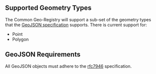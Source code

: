 ## Supported Geometry Types
The Common Geo-Registry will support a sub-set of the geometry types that the [GeoJSON specification](https://tools.ietf.org/html/rfc7946) supports. There is current support for:
* Point
* Polygon

## GeoJSON Requirements
All GeoJSON objects must adhere to the [rfc7946](https://tools.ietf.org/html/rfc7946) specification.
